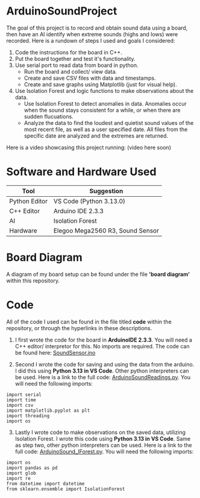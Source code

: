 # ArduinoSoundProject
The goal of this project is to record and obtain sound data using a board, then have an AI identify when extreme sounds (highs and lows) were recorded. 
Here is a rundown of steps I used and goals I considered:
1. Code the instructions for the board in C++.
2. Put the board together and test it's functionality.
3. Use serial port to read data from board in python.
     - Run the board and collect/ view data.
     - Create and save CSV files with data and timestamps. 
     - Create and save graphs using Matplotlib (just for visual help).
4. Use Isolation Forest and logic functions to make observations about the data.
     - Use Isolation Forest to detect anomalies in data. Anomalies occur when the sound stays consistent for a while, or when there are sudden flucuations. 
     - Analyze the data to find the loudest and quietist sound values of the most recent file, as well as a user specified date. All files from the specific date are analyzed and the extremes are returned.

Here is a video showcasing this project running: (video here soon)
# Software and Hardware Used
|Tool|Suggestion|
|-----|----------|
|Python Editor| VS Code (Python 3.13.0)|
|C++ Editor| Arduino IDE 2.3.3|
|AI | Isolation Forest |
|Hardware|Elegoo Mega2560 R3, Sound Sensor|
# Board Diagram
A diagram of my board setup can be found under the file **'board diagram'** within this repository.
# Code
All of the code I used can be found in the file titled **code** within the repository, or through the hyperlinks in these descriptions.
1. I first wrote the code for the board in **ArduinoIDE 2.3.3**.
You will need a C++ editor/ interpretor for this. No imports are required. 
The code can be found here: [SoundSensor.ino](code/SoundSensor.ino)

2. Second I wrote the code for saving and using the data from the arduino. I did this using **Python 3.13 in VS Code**. Other python interpreters can be used. Here is a link to the full code: [ArduinoSoundReadings.py](code/ArduinoSoundReadings.py). You will need the following imports:
```
import serial 
import time 
import csv 
import matplotlib.pyplot as plt 
import threading 
import os 
```

3. Lastly I wrote code to make observations on the saved data, utilizing Isolation Forest. I wrote this code using **Python 3.13 in VS Code**. Same as step two, other python interpreters can be used. Here is a link to the full code: [ArduinoSound_IForest.py](code/ArduinoSound_IForest.py). You will need the following imports:
```
import os
import pandas as pd
import glob
import re
from datetime import datetime
from sklearn.ensemble import IsolationForest
```

